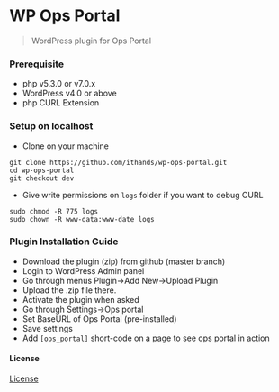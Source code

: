 # WP Ops Portal

> WordPress plugin for Ops Portal


### Prerequisite
* php v5.3.0 or v7.0.x
* WordPress v4.0 or above
* php CURL Extension

### Setup on localhost

* Clone on your machine
```
git clone https://github.com/ithands/wp-ops-portal.git
cd wp-ops-portal
git checkout dev

```

* Give write permissions on ```logs``` folder if you want to debug CURL
```
sudo chmod -R 775 logs
sudo chown -R www-data:www-date logs
```

### Plugin Installation Guide
- Download the plugin (zip) from github (master branch)
- Login to WordPress Admin panel
- Go through menus Plugin->Add New->Upload Plugin
- Upload the .zip file there.
- Activate the plugin when asked
- Go through Settings->Ops portal
- Set BaseURL of Ops Portal (pre-installed)
- Save settings
- Add ```[ops_portal]``` short-code on a page to see ops portal in action


#### License
[License](LICENSE.txt)

